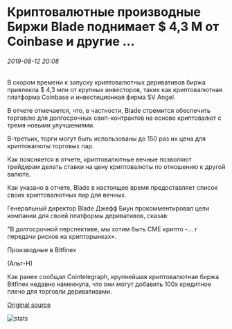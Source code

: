 # Криптовалютные производные Биржи Blade поднимает $ 4,3 M от Coinbase и другие ...

###### 2019-08-12 20:08

В скором времени к запуску криптовалютных деривативов биржа привлекла $ 4,3 млн от крупных инвесторов, таких как криптовалютная платформа Coinbase и инвестиционная фирма SV Angel.

В отчете отмечается, что, в частности, Blade стремится обеспечить торговлю для долгосрочных своп-контрактов на основе криптовалют с тремя новыми улучшениями.

В-третьих, торги могут быть использованы до 150 раз их цена для криптовалюты торговых пар.

Как поясняется в отчете, криптовалютные вечные позволяют трейдерам делать ставки на цену криптовалюты по отношению к другой валюте.

Как указано в отчете, Blade в настоящее время предоставляет список своих криптовалютных пар для вечных.

Генеральный директор Blade Джефф Биун прокомментировал цели компании для своей платформы деривативов, сказав:

"В долгосрочной перспективе, мы хотим быть CME крипто -... r передачи рисков на крипторынках».

Производные в Bitfinex

(Альт-Н)

Как ранее сообщал Cointelegraph, крупнейшая криптовалютная биржа Bitfinex недавно намекнула, что они могут добавить 100x кредитное плечо для торговли деривативами.

[Original source](https://cointelegraph.com/news/crypto-derivatives-exchange-blade-raises-43m-from-coinbase-and-others)

![stats](https://c.statcounter.com/11760860/0/a89fa40b/1/ "stats")